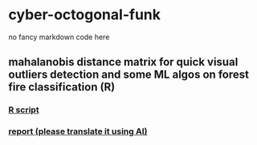 # cyber-octogonal-funk
no fancy markdown code here

## mahalanobis distance matrix for quick visual outliers detection and some ML algos on forest fire classification (R)

### [R script](https://github.com/sql19w/cyber-octogonal-funk/blob/main/forest_fires.R)
### [report (please translate it using AI)](https://github.com/sql19w/cyber-octogonal-funk/blob/main/forest_fires_report.pdf)
